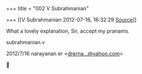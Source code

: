 +++
title = "002 V Subrahmanian"

+++
[[V Subrahmanian	2012-07-16, 16:32:29 [Source](https://groups.google.com/g/bvparishat/c/D75XBoV9Kts)]]



What a lovely explanation, Sir, accept my pranams.  
  
subrahmanian.v   
  

2012/7/16 narayanan er \<[drerna...@yahoo.com]()\>



